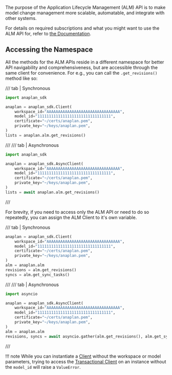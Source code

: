 The purpose of the Application Lifecycle Management (ALM) API is to make model change management more scalable,
automatable, and integrate with other systems.

For details on required subscriptions and what you might want to use the ALM API for, refer to
[the Documentation](https://help.anaplan.com/application-lifecycle-management-0406d4dd-3e8d-40c0-be2f-1c34c1caeebf).

## Accessing the Namespace

All the methods for the ALM APIs reside in a different namespace for better API navigability and
comprehensiveness, but are accessible through the same client for convenience. For e.g., you can call
the `.get_revisions()` method like so:

/// tab | Synchronous

```python
import anaplan_sdk

anaplan = anaplan_sdk.Client(
    workspace_id="AAAAAAAAAAAAAAAAAAAAAAAAAAAAAAAA",
    model_id="11111111111111111111111111111111",
    certificate="~/certs/anaplan.pem",
    private_key="~/keys/anaplan.pem",
)
lists = anaplan.alm.get_revisions()
```

///
/// tab | Asynchronous

```python
import anaplan_sdk

anaplan = anaplan_sdk.AsyncClient(
    workspace_id="AAAAAAAAAAAAAAAAAAAAAAAAAAAAAAAA",
    model_id="11111111111111111111111111111111",
    certificate="~/certs/anaplan.pem",
    private_key="~/keys/anaplan.pem",
)
lists = await anaplan.alm.get_revisions()

```

///

For brevity, if you need to access only the ALM API or need to do so repeatedly, you can assign the
ALM Client to it's own variable.

/// tab | Synchronous

```python
anaplan = anaplan_sdk.Client(
    workspace_id="AAAAAAAAAAAAAAAAAAAAAAAAAAAAAAAA",
    model_id="11111111111111111111111111111111",
    certificate="~/certs/anaplan.pem",
    private_key="~/keys/anaplan.pem",
)
alm = anaplan.alm
revisions = alm.get_revisions()
syncs = alm.get_sync_tasks()
```

///
/// tab | Asynchronous

```python
import asyncio

anaplan = anaplan_sdk.AsyncClient(
    workspace_id="AAAAAAAAAAAAAAAAAAAAAAAAAAAAAAAA",
    model_id="11111111111111111111111111111111",
    certificate="~/certs/anaplan.pem",
    private_key="~/keys/anaplan.pem",
)
alm = anaplan.alm
revisions, syncs = await asyncio.gather(alm.get_revisions(), alm.get_sync_tasks())
```

///
 
!!! note
      While you can instantiate a [Client](../api/client.md) without the workspace or model parameters, trying to access
      the [Transactional Client](../api/transactional_client.md) on an instance without the `model_id` will raise a `ValueError`.
